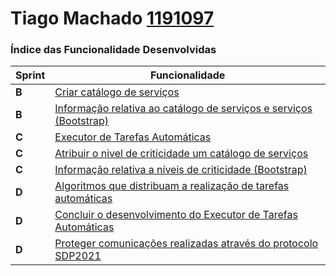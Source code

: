 Tiago Machado [1191097](./) 
===============================


### Índice das Funcionalidade Desenvolvidas ###


| Sprint | Funcionalidade     |
|--------|--------------------|
| **B**  | [Criar catálogo de serviços](https://bitbucket.org/1190731/lei20_21_s4_2dl_1/src/master/docs/1191097/Criar%20Catalogo/ProcessoEngenhariaFuncionalidade.md) |
| **B**  | [Informação relativa ao catálogo de serviços e serviços (Bootstrap)](https://bitbucket.org/1190731/lei20_21_s4_2dl_1/src/master/docs/1191097/Bootstrap/Catalogos%20de%20Servi%C3%A7o%20e%20Servi%C3%A7os/ProcessoEngenhariaFuncionalidade.md) |
| **C**  | [Executor de Tarefas Automáticas](https://bitbucket.org/1190731/lei20_21_s4_2dl_1/src/master/docs/1191097/Executor%20de%20Tarefas%20Autom%C3%A1ticas/ProcessoEngenhariaFuncionalidade.md) |
| **C**  | [Atribuir o nivel de criticidade um catálogo de serviços](https://bitbucket.org/1190731/lei20_21_s4_2dl_1/src/master/docs/1191097/Atribuir%20Nivel%20Criticidade%20a%20Catalogo/ProcessoEngenhariaFuncionalidade.md) |
| **C**  | [Informação relativa a níveis de criticidade (Bootstrap)](https://bitbucket.org/1190731/lei20_21_s4_2dl_1/src/master/docs/1191097/Bootstrap/Niveis%20de%20Criticidade/ProcessoEngenhariaFuncionalidade.md) |
| **D**  | [Algoritmos que distribuam a realização de tarefas automáticas](https://bitbucket.org/1190731/lei20_21_s4_2dl_1/src/master/docs/1191097/Algoritmo%20que%20assigna%20automaticamente%20tarefas%20auomaticas%20a%20servidores/ProcessoEngenhariaFuncionalidade.md) |
| **D**  | [Concluir o desenvolvimento do Executor de Tarefas Automáticas](https://bitbucket.org/1190731/lei20_21_s4_2dl_1/src/master/docs/1191097/Executor%20de%20Tarefas%20Autom%C3%A1ticas/ProcessoEngenhariaFuncionalidade.md) |
| **D**  | [Proteger comunicações realizadas através do protocolo SDP2021](https://bitbucket.org/1190731/lei20_21_s4_2dl_1/src/master/docs/1191097/Redes/ProcessoEngenhariaFuncionalidade.md) |